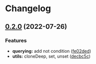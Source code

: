 # Changelog

## [0.2.0](https://github.com/alexberriman/newtondb/compare/v0.1.2...v0.2.0) (2022-07-26)

### Features

- **querying:** add not condition ([fe02ded](https://github.com/alexberriman/newtondb/commit/fe02ded504fce1280718548e918a513647f38955))
- **utils:** cloneDeep, set, unset ([decbc5c](https://github.com/alexberriman/newtondb/commit/decbc5c1e0e00d95195701c04811e420e56654ab))
